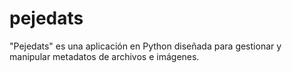 # pejedats
"Pejedats" es una aplicación en Python diseñada para gestionar y manipular metadatos de archivos e imágenes.
